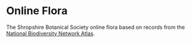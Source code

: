# Online Flora

The Shropshire Botanical Society
online flora based on records from the
[National Biodiversity Network Atlas](https://nbnatlas.org/).
